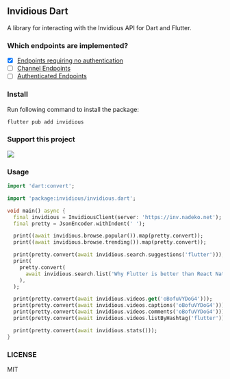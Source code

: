 ## Invidious Dart

A library for interacting with the Invidious API for Dart and Flutter.

### Which endpoints are implemented?

- [X] [Endpoints requiring no authentication](https://docs.invidious.io/api/)
- [ ] [Channel Endpoints](https://docs.invidious.io/api/channels_endpoint/)
- [ ] [Authenticated Endpoints](https://docs.invidious.io/api/authenticated-endpoints/)

### Install

Run following command to install the package:

```bash
flutter pub add invidious
```

### Support this project

<a href="https://www.buymeacoffee.com/krtirtho"><img src="https://img.buymeacoffee.com/button-api/?text=Buy me a coffee&emoji=&slug=krtirtho&button_colour=FFDD00&font_colour=000000&font_family=Cookie&outline_colour=000000&coffee_colour=ffffff" /></a>

### Usage

```dart
import 'dart:convert';

import 'package:invidious/invidious.dart';

void main() async {
  final invidious = InvidiousClient(server: 'https://inv.nadeko.net');
  final pretty = JsonEncoder.withIndent(' ');

  print((await invidious.browse.popular()).map(pretty.convert));
  print((await invidious.browse.trending()).map(pretty.convert));

  print(pretty.convert(await invidious.search.suggestions('flutter')));
  print(
    pretty.convert(
      await invidious.search.list('Why Flutter is better than React Native?'),
    ),
  );

  print(pretty.convert(await invidious.videos.get('oBofuVYDoG4')));
  print(pretty.convert(await invidious.videos.captions('oBofuVYDoG4')));
  print(pretty.convert(await invidious.videos.comments('oBofuVYDoG4')));
  print(pretty.convert(await invidious.videos.listByHashtag('flutter')));

  print(pretty.convert(await invidious.stats()));
}
```

### LICENSE

MIT